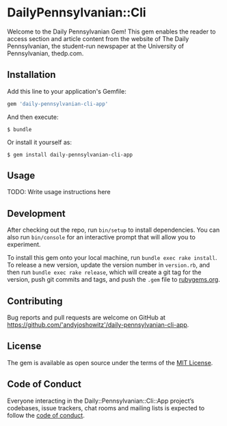 # DailyPennsylvanian::Cli

Welcome to the Daily Pennsylvanian Gem! This gem enables the reader to access section and article content from the website of The Daily Pennsylvanian, the student-run newspaper at the University of Pennsylvanian, thedp.com. 

## Installation

Add this line to your application's Gemfile:

```ruby
gem 'daily-pennsylvanian-cli-app'
```

And then execute:

    $ bundle

Or install it yourself as:

    $ gem install daily-pennsylvanian-cli-app

## Usage

TODO: Write usage instructions here

## Development

After checking out the repo, run `bin/setup` to install dependencies. You can also run `bin/console` for an interactive prompt that will allow you to experiment.

To install this gem onto your local machine, run `bundle exec rake install`. To release a new version, update the version number in `version.rb`, and then run `bundle exec rake release`, which will create a git tag for the version, push git commits and tags, and push the `.gem` file to [rubygems.org](https://rubygems.org).

## Contributing

Bug reports and pull requests are welcome on GitHub at https://github.com/'andyjoshowitz'/daily-pennsylvanian-cli-app.

## License

The gem is available as open source under the terms of the [MIT License](https://opensource.org/licenses/MIT).

## Code of Conduct

Everyone interacting in the Daily::Pennsylvanian::Cli::App project’s codebases, issue trackers, chat rooms and mailing lists is expected to follow the [code of conduct](https://github.com/'andyjoshowitz'/daily-pennsylvanian-cli/blob/master/CODE_OF_CONDUCT.md).
